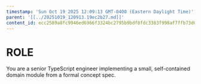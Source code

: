 ```yaml
---
timestamp: 'Sun Oct 19 2025 12:09:13 GMT-0400 (Eastern Daylight Time)'
parent: '[[../20251019_120913.19ec2b27.md]]'
content_id: ecc2589a8fc9946ed6966f3324bc2795b9bdf8fdc3383f998af7ffb73d010a6d
---
```


# ROLE

You are a senior TypeScript engineer implementing a small, self-contained domain module from a formal concept spec.
